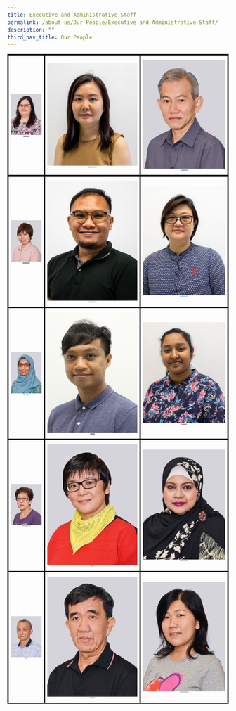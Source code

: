 ```yaml
---
title: Executive and Administrative Staff
permalink: /about-us/Our-People/Executive-and-Administrative-Staff/
description: ""
third_nav_title: Our People
---
```

<style type="text/css">
 .tg  {border-collapse:collapse;border-spacing:0;}
 .tg td{border-color:black;border-style:solid;border-   width:1px;font-family:Arial, sans-serif;font-size:2px;
  overflow:hidden;padding:10px 5px;word-break:normal;}
.tg th{border-color:black;border-style:solid;border-width:1px;font-family:Arial, sans-serif;font-size:12px;
  font-weight:normal;overflow:hidden;padding:10px 5px;word-break:normal;}
.tg .tg-f4yw{background-color:#FFF;text-align:center;vertical-align:middle}
.tg .tg-vgmr{background-color:#;text-align:center;vertical-align:middle}
</style>
<table class="tg">
<thead>
			<td colspan="2" class="tg-vgmr"><img style="width:100%" src="/images/About%20Us/Our%20People/Executive%20and%20Admin%20Staff/S1.jpg"><span style="font-weight:bold"><span style="font-weight:bold"><a rel="noopener noreferrer" target="_blank" href="mailto:yeo_hwee_koon@moe.edu.sg"><span style="text-decoration;color:#1E73BE;background-color:transparent">Ms Valarie Yeo</span></a><br>AM
		 <td colspan="2" class="tg-vgmr"><img style="width:100%" src="/images/About%20Us/Our%20People/Executive%20and%20Admin%20Staff/S2.jpg"><span style="font-weight:bold"><a rel="noopener noreferrer" target="_blank" href="mailto:_ee\_seet\_fong@moe.edu.sg_"><span style="text-decoration:underline;color:#1E73BE;background-color:transparent">Mdm Lee Seet Fong</span></a><br>AM
		<td colspan="2" class="tg-vgmr"><img style="width:100%" src="/images/About%20Us/Our%20People/Executive%20and%20Admin%20Staff/S3.jpg"><span style="font-weight:bold"><a rel="noopener noreferrer" target="_blank" href="mailto:tan_chin_hong@moe.edu.sg"><span style="text-decoration:underline;color:#1E73BE;background-color:transparent">Mr Tan Chin Hong</span></a><br>OM
			<tr>
				<td colspan="2" class="tg-vgmr"><img style="width:100%" src="/images/About%20Us/Our%20People/Executive%20and%20Admin%20Staff/S4.jpg"><span style="font-weight:bold"><span style="font-weight:bold"><a rel="noopener noreferrer" target="_blank" href="mailto:woon_ai_ling@moe.edu.sg"><span style="text-decoration;color:#1E73BE;background-color:transparent">Ms Woon Ai Ling</span></a><br>ICT Manager
		 <td colspan="2" class="tg-vgmr"><img style="width:100%" src="/images/About%20Us/Our%20People/Executive%20and%20Admin%20Staff/S5.jpg"><span style="font-weight:bold"><a rel="noopener noreferrer" target="_blank" href="mailto:muhammad_hafiz_mohamed_yasim@moe.edu.sg"><span style="text-decoration:underline;color:#1E73BE;background-color:transparent">Mr Muhammad Hafiz</span></a><br>ICT Associate
		<td colspan="2" class="tg-vgmr"><img style="width:100%" src="/images/About%20Us/Our%20People/Executive%20and%20Admin%20Staff/Poh.jpg"><span style="font-weight:bold"><a rel="noopener noreferrer" target="_blank" href="mailto:poh_lay_hong_a@moe.edu.sg_"><span style="text-decoration:underline;color:#1E73BE;background-color:transparent">Mdm Poh Lay Hong</span></a><br>AE
			<tr>
				<td colspan="2" class="tg-vgmr"><img style="width:100%" src="/images/About%20Us/Our%20People/Executive%20and%20Admin%20Staff/S7.jpg"><span style="font-weight:bold"><span style="font-weight:bold"><a rel="noopener noreferrer" target="_blank" href="mailto:subaidah_syed_ahmad@moe.edu.sg"><span style="text-decoration;color:#1E73BE;background-color:transparent">Mdm Subaidah </span></a><br>CSO
					<td colspan="2" class="tg-vgmr"><img style="width:100%" src="/images/About%20Us/Our%20People/Executive%20and%20Admin%20Staff/S8.png"><span style="font-weight:bold"><span style="font-weight:bold"><a rel="noopener noreferrer" target="_blank" href="mailto:subaidah_syed_ahmad@moe.edu.sg"><span style="text-decoration;color:#1E73BE;background-color:transparent">Mr Hazwan</span></a><br>CSO
		 <td colspan="2" class="tg-vgmr"><img style="width:100%" src="/images/Niroshini.jpg"><a rel="noopener noreferrer" target="_blank" href="mailto:niroshini_srikumar@moe.edu.sg"><span style="font-weight:bold"><span style="font-weight:bold">Ms Niroshini</a><br>CSO
					<tr>
				<td colspan="2" class="tg-vgmr"><img style="width:100%" src="/images/About%20Us/Our%20People/Executive%20and%20Admin%20Staff/S9.jpg"><span style="font-weight:bold">Mdm Ong Peck Eng<br>OSO
		 <td colspan="2" class="tg-vgmr"><img style="width:100%" src="/images/About%20Us/Our%20People/Executive%20and%20Admin%20Staff/S10.jpg"><span style="font-weight:bold">Mdm Rukiya<br>OSO
		<td colspan="2" class="tg-vgmr"><img style="width:100%" src="/images/About%20Us/Our%20People/Executive%20and%20Admin%20Staff/S11.jpg"><span style="font-weight:bold">Mdm Zhou FengLian<br>OSO
			<tr>
				<tr>
				<td colspan="2" class="tg-vgmr"><img style="width:100%" src="/images/About%20Us/Our%20People/Executive%20and%20Admin%20Staff/S12.jpg"><span style="font-weight:bold">Mdm Mages<br>OSO
		 <td colspan="2" class="tg-vgmr"><img style="width:100%" src="/images/About%20Us/Our%20People/Executive%20and%20Admin%20Staff/S13.jpg"><span style="font-weight:bold">Mdm Rukiya<br>OSO
		<td colspan="2" class="tg-vgmr"><img style="width:100%" src="/images/About%20Us/Our%20People/Executive%20and%20Admin%20Staff/S14.jpg"><span style="font-weight:bold">Mdm Zhou FengLian<br>OSO
			<tr>